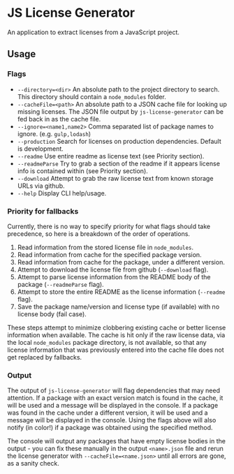 # JS License Generator
An application to extract licenses from a JavaScript project.

## Usage

### Flags

- `--directory=<dir>` An absolute path to the project directory to search. This directory should contain a `node_modules` folder.
- `--cacheFile=<path>` An absolute path to a JSON cache file for looking up missing licenses. The JSON file output by `js-license-generator` can be fed back in as the cache file.
- `--ignore=<name1,name2>` Comma separated list of package names to ignore. (e.g. `gulp,lodash`)
- `--production` Search for licenses on production dependencies. Default is development.
- `--readme` Use entire readme as license text (see Priority section).
- `--readmeParse` Try to grab a section of the readme if it appears license info is contained within (see Priority section).
- `--download` Attempt to grab the raw license text from known storage URLs via github.
- `--help` Display CLI help/usage.

### Priority for fallbacks

Currently, there is no way to specify priority for what flags should take precedence, so here is a breakdown of the order of operations.

1. Read information from the stored license file in `node_modules`.
2. Read information from cache for the specified package version.
3. Read information from cache for the package, under a different version.
4. Attempt to download the license file from github (`--download` flag).
5. Attempt to parse license information from the README body of the package (`--readmeParse` flag).
6. Attempt to store the entire README as the license information (`--readme` flag).
7. Save the package name/version and license type (if available) with no license body (fail case).

These steps attempt to minimize clobbering existing cache or better license information when available. The cache is hit only if the raw license data, via the local `node_modules` package directory, is not available, so that any license information that was previously entered into the cache file does not get replaced by fallbacks.

### Output

The output of `js-license-generator` will flag dependencies that may need attention. If a package with an exact version match is found in the cache, it will be used and a message will be displayed in the console. If a package was found in the cache under a different version, it will be used and a message will be displayed in the console. Using the flags above will also notify (in color!) if a package was obtained using the specified method.

The console will output any packages that have empty license bodies in the output - you can fix these manually in the output `<name>.json` file and rerun the license generator with `--cacheFile=<name.json>` until all errors are gone, as a sanity check.
